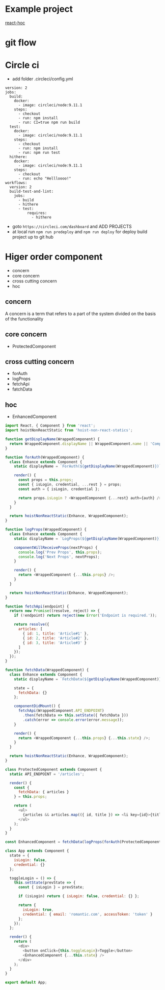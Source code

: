 # Example project

[react-hoc](https://wudtichaikarun.github.io/react-hoc-circleci/)

# git flow

# Circle ci

- add folder .circleci/config.yml

```
version: 2
jobs:
  build:
    docker:
      - image: circleci/node:9.11.1
    steps:
      - checkout
      - run: npm install
      - run: CI=true npm run build
  test:
    docker:
      - image: circleci/node:9.11.1
    steps:
      - checkout
      - run: npm install
      - run: npm run test
  hithere:
    docker:
      - image: circleci/node:9.11.1
    steps:
      - checkout
      - run: echo "Hellloooo!"
workflows:
  version: 2
  build-test-and-lint:
    jobs:
      - build
      - hithere
      - test:
          requires:
            - hithere
```

- goto `https://circleci.com/dashboard` and ADD PROJECTS
- at local run `npm run predeploy` and `npm run deploy` for deploy build project up to git hub

# Higer order component

- concern
- core concern
- cross cutting concern
- hoc

## concern

A concern is a term that refers to a part of the system divided on the basis of the functionality

## core concern

- ProtectedComponent

## cross cutting concern

- forAuth
- logProps
- fetchApi
- fatchData

## hoc

- EnhancedComponent

```javascript
import React, { Component } from 'react';
import hoistNonReactStatic from 'hoist-non-react-statics';

function getDisplayName(WrappedComponent) {
  return WrappedComponent.displayName || WrappedComponent.name || 'Component';
}

function forAuth(WrappedComponent) {
  class Enhance extends Component {
    static displayName = `ForAuth(${getDisplayName(WrappedComponent)})`;

    render() {
      const props = this.props;
      const { isLogin, credential, ...rest } = props;
      const auth = { isLogin, credential };

      return props.isLogin ? <WrappedComponent {...rest} auth={auth} /> : null;
    }
  }

  return hoistNonReactStatic(Enhance, WrappedComponent);
}

function logProps(WrappedComponent) {
  class Enhance extends Component {
    static displayName = `LogProps(${getDisplayName(WrappedComponent)})`;

    componentWillReceiveProps(nextProps) {
      console.log('Prev Props', this.props);
      console.log('Next Props', nextProps);
    }

    render() {
      return <WrappedComponent {...this.props} />;
    }
  }

  return hoistNonReactStatic(Enhance, WrappedComponent);
}

function fetchApi(endpoint) {
  return new Promise((resolve, reject) => {
    if (!endpoint) return reject(new Error('Endpoint is required.'));

    return resolve({
      articles: [
        { id: 1, title: 'Article#1' },
        { id: 2, title: 'Article#2' },
        { id: 3, title: 'Article#3' }
      ]
    });
  });
}

function fetchData(WrappedComponent) {
  class Enhance extends Component {
    static displayName = `FetchData(${getDisplayName(WrappedComponent)})`;

    state = {
      fetchData: {}
    };

    componentDidMount() {
      fetchApi(WrappedComponent.API_ENDPOINT)
        .then(fetchData => this.setState({ fetchData }))
        .catch(error => console.error(error.message));
    }

    render() {
      return <WrappedComponent {...this.props} {...this.state} />;
    }
  }

  return hoistNonReactStatic(Enhance, WrappedComponent);
}

class ProtectedComponent extends Component {
  static API_ENDPOINT = '/articles';

  render() {
    const {
      fetchData: { articles }
    } = this.props;

    return (
      <ul>
        {articles && articles.map(({ id, title }) => <li key={id}>{title}</li>)}
      </ul>
    );
  }
}

const EnhancedComponent = fetchData(logProps(forAuth(ProtectedComponent)));

class App extends Component {
  state = {
    isLogin: false,
    credential: {}
  };

  toggleLogin = () => {
    this.setState(prevState => {
      const { isLogin } = prevState;

      if (isLogin) return { isLogin: false, credential: {} };

      return {
        isLogin: true,
        credential: { email: 'romantic.com', accessToken: 'token' }
      };
    });
  };

  render() {
    return (
      <div>
        <button onClick={this.toggleLogin}>Toggle</button>
        <EnhancedComponent {...this.state} />
      </div>
    );
  }
}

export default App;
```
